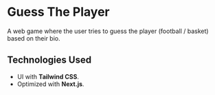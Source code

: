 # Guess The Player

A web game where the user tries to guess the player (football / basket) based on their bio.

## Technologies Used

- UI with **Tailwind CSS**.
- Optimized with **Next.js**.